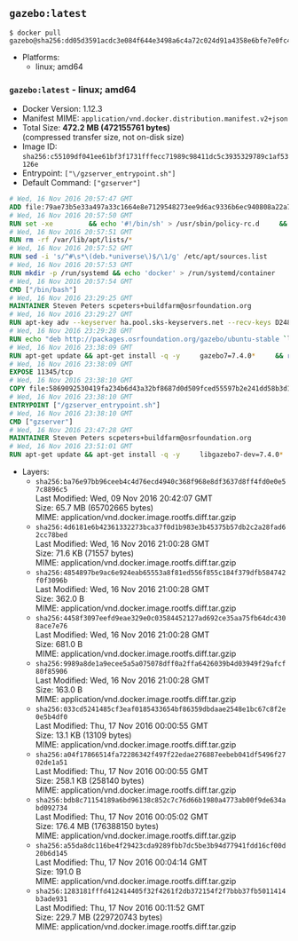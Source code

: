 ## `gazebo:latest`

```console
$ docker pull gazebo@sha256:dd05d3591acdc3e084f644e3498a6c4a72c024d91a4358e6bfe7e0fc4fda47bc
```

-	Platforms:
	-	linux; amd64

### `gazebo:latest` - linux; amd64

-	Docker Version: 1.12.3
-	Manifest MIME: `application/vnd.docker.distribution.manifest.v2+json`
-	Total Size: **472.2 MB (472155761 bytes)**  
	(compressed transfer size, not on-disk size)
-	Image ID: `sha256:c55109df041ee61bf3f1731fffecc71989c98411dc5c3935329789c1af53126e`
-	Entrypoint: `["\/gzserver_entrypoint.sh"]`
-	Default Command: `["gzserver"]`

```dockerfile
# Wed, 16 Nov 2016 20:57:47 GMT
ADD file:79ae73b5e33a497a33c1664e8e7129548273ee9d6ac9336b6ec940808a22a781 in / 
# Wed, 16 Nov 2016 20:57:50 GMT
RUN set -xe 		&& echo '#!/bin/sh' > /usr/sbin/policy-rc.d 	&& echo 'exit 101' >> /usr/sbin/policy-rc.d 	&& chmod +x /usr/sbin/policy-rc.d 		&& dpkg-divert --local --rename --add /sbin/initctl 	&& cp -a /usr/sbin/policy-rc.d /sbin/initctl 	&& sed -i 's/^exit.*/exit 0/' /sbin/initctl 		&& echo 'force-unsafe-io' > /etc/dpkg/dpkg.cfg.d/docker-apt-speedup 		&& echo 'DPkg::Post-Invoke { "rm -f /var/cache/apt/archives/*.deb /var/cache/apt/archives/partial/*.deb /var/cache/apt/*.bin || true"; };' > /etc/apt/apt.conf.d/docker-clean 	&& echo 'APT::Update::Post-Invoke { "rm -f /var/cache/apt/archives/*.deb /var/cache/apt/archives/partial/*.deb /var/cache/apt/*.bin || true"; };' >> /etc/apt/apt.conf.d/docker-clean 	&& echo 'Dir::Cache::pkgcache ""; Dir::Cache::srcpkgcache "";' >> /etc/apt/apt.conf.d/docker-clean 		&& echo 'Acquire::Languages "none";' > /etc/apt/apt.conf.d/docker-no-languages 		&& echo 'Acquire::GzipIndexes "true"; Acquire::CompressionTypes::Order:: "gz";' > /etc/apt/apt.conf.d/docker-gzip-indexes 		&& echo 'Apt::AutoRemove::SuggestsImportant "false";' > /etc/apt/apt.conf.d/docker-autoremove-suggests
# Wed, 16 Nov 2016 20:57:51 GMT
RUN rm -rf /var/lib/apt/lists/*
# Wed, 16 Nov 2016 20:57:52 GMT
RUN sed -i 's/^#\s*\(deb.*universe\)$/\1/g' /etc/apt/sources.list
# Wed, 16 Nov 2016 20:57:53 GMT
RUN mkdir -p /run/systemd && echo 'docker' > /run/systemd/container
# Wed, 16 Nov 2016 20:57:54 GMT
CMD ["/bin/bash"]
# Wed, 16 Nov 2016 23:29:25 GMT
MAINTAINER Steven Peters scpeters+buildfarm@osrfoundation.org
# Wed, 16 Nov 2016 23:29:27 GMT
RUN apt-key adv --keyserver ha.pool.sks-keyservers.net --recv-keys D2486D2DD83DB69272AFE98867170598AF249743
# Wed, 16 Nov 2016 23:29:28 GMT
RUN echo "deb http://packages.osrfoundation.org/gazebo/ubuntu-stable `lsb_release -cs` main" > /etc/apt/sources.list.d/gazebo-latest.list
# Wed, 16 Nov 2016 23:38:09 GMT
RUN apt-get update && apt-get install -q -y     gazebo7=7.4.0*     && rm -rf /var/lib/apt/lists/*
# Wed, 16 Nov 2016 23:38:09 GMT
EXPOSE 11345/tcp
# Wed, 16 Nov 2016 23:38:10 GMT
COPY file:5869092530419fa234b6d43a32bf8687d0d509fced55597b2e241dd58b3d1335 in / 
# Wed, 16 Nov 2016 23:38:10 GMT
ENTRYPOINT ["/gzserver_entrypoint.sh"]
# Wed, 16 Nov 2016 23:38:10 GMT
CMD ["gzserver"]
# Wed, 16 Nov 2016 23:47:28 GMT
MAINTAINER Steven Peters scpeters+buildfarm@osrfoundation.org
# Wed, 16 Nov 2016 23:51:01 GMT
RUN apt-get update && apt-get install -q -y     libgazebo7-dev=7.4.0*     && rm -rf /var/lib/apt/lists/*
```

-	Layers:
	-	`sha256:ba76e97bb96ceeb4c4d76ecd4940c368f968e8df3637d8ff4fd0e0e57c8896c5`  
		Last Modified: Wed, 09 Nov 2016 20:42:07 GMT  
		Size: 65.7 MB (65702665 bytes)  
		MIME: application/vnd.docker.image.rootfs.diff.tar.gzip
	-	`sha256:4d6181e6b42361332273bca37f0d1b983e3b45375b57db2c2a28fad62cc78bed`  
		Last Modified: Wed, 16 Nov 2016 21:00:28 GMT  
		Size: 71.6 KB (71557 bytes)  
		MIME: application/vnd.docker.image.rootfs.diff.tar.gzip
	-	`sha256:4854897be9ac6e924eab65553a8f81ed556f855c184f379dfb584742f0f3096b`  
		Last Modified: Wed, 16 Nov 2016 21:00:28 GMT  
		Size: 362.0 B  
		MIME: application/vnd.docker.image.rootfs.diff.tar.gzip
	-	`sha256:4458f3097eefd9eae329e0c03584452127ad692ce35aa75fb64dc4308ace7e76`  
		Last Modified: Wed, 16 Nov 2016 21:00:28 GMT  
		Size: 681.0 B  
		MIME: application/vnd.docker.image.rootfs.diff.tar.gzip
	-	`sha256:9989a8de1a9ecee5a5a075078dff0a2ffa6426039b4d03949f29afcf80f85906`  
		Last Modified: Wed, 16 Nov 2016 21:00:28 GMT  
		Size: 163.0 B  
		MIME: application/vnd.docker.image.rootfs.diff.tar.gzip
	-	`sha256:033cd5241485cf3eaf0185433654bf86359dbdaae2548e1bc67c8f2e0e5b4df0`  
		Last Modified: Thu, 17 Nov 2016 00:00:55 GMT  
		Size: 13.1 KB (13109 bytes)  
		MIME: application/vnd.docker.image.rootfs.diff.tar.gzip
	-	`sha256:a04f17866514fa72286342f497f22edae276887eebeb041df5496f2702de1a51`  
		Last Modified: Thu, 17 Nov 2016 00:00:55 GMT  
		Size: 258.1 KB (258140 bytes)  
		MIME: application/vnd.docker.image.rootfs.diff.tar.gzip
	-	`sha256:bdb8c71154189a6bd96138c852c7c76d66b1980a4773ab00f9de634abd092734`  
		Last Modified: Thu, 17 Nov 2016 00:05:02 GMT  
		Size: 176.4 MB (176388150 bytes)  
		MIME: application/vnd.docker.image.rootfs.diff.tar.gzip
	-	`sha256:a55da8dc116be4f29423cda9289fbb7dc5be3b94d77941fdd16cf00d20b6d145`  
		Last Modified: Thu, 17 Nov 2016 00:04:14 GMT  
		Size: 191.0 B  
		MIME: application/vnd.docker.image.rootfs.diff.tar.gzip
	-	`sha256:1283181fffd412414405f32f4261f2db372154f2f7bbb37fb5011414b3ade931`  
		Last Modified: Thu, 17 Nov 2016 00:11:52 GMT  
		Size: 229.7 MB (229720743 bytes)  
		MIME: application/vnd.docker.image.rootfs.diff.tar.gzip

